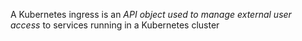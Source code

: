 
A Kubernetes ingress is an _API object used to manage external user access_ to services running in a Kubernetes cluster